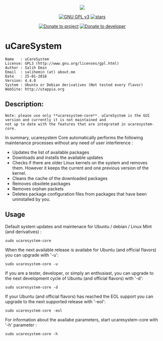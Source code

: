 <p align="center"><img src="https://raw.githubusercontent.com/Utappia/uCareSystem/master/modules/ucaresystem-image-banner.png"></p>

<p align="center">
    <a href="https://www.gnu.org/licenses/gpl-3.0.en.html" target="_blank"><img src="https://img.shields.io/badge/license-GPLv3-blue.svg" alt="GNU GPL v3"></a>
    <a href="https://github.com/Utappia/uCareSystem/stargazers" target="_blank"><img src="https://img.shields.io/github/stars/utappia/ucaresystem.svg" alt="stars"></a>

<p align="center">
    <a href="https://www.paypal.com/cgi-bin/webscr?cmd=_s-xclick&hosted_button_id=SATQ6Y9S3UCSG" target="_blank"><img src="https://img.shields.io/badge/Donate-PayPal-yellow.svg" alt="Donate to project"></a> <a href="https://www.paypal.me/cerebrux" target="_blank"><img src="https://img.shields.io/badge/Donate-PayPal.me-blue.svg" alt="Donate to developer"></a></p>
 
 

# uCareSystem

	Name   : uCareSystem
	License: GPL3 (http://www.gnu.org/licenses/gpl.html)
	Author : Salih Emin
	Email  : salihemin (at) about.me
	Date   : 25-01-2018
	Version: 4.4.0
	System : Ubuntu or Debian derivatives (Not tested every flavor)
	WebSite: http://utappia.org

## Description:

	Note: please use only **ucaresystem-core**. uCareSystem is the GUI version and currently it is not maintained and
	not up to date with the features that are integrated in ucaresystem-core.

In summary, ucaresystem Core automatically performs the following maintenance processes without any need of user interference :

- Updates the list of available packages
- Downloads and installs the available updates
- Checks if there are older Linux kernels on the system and removes them. However it keeps the current and one previous version of the kernel.
- Cleans the cache of the downloaded packages
- Removes obsolete packages
- Removes orphan packets
- Deletes package configuration files from packages that have been uninstalled by you.
                                          
## Usage

Default system updates and maintenace for Ubuntu / debian / Linux Mint (and derivatives) :

	sudo ucaresystem-core

When the next available release is availabe for Ubuntu (and official flavors) you can upgrade with '-u':
	
	sudo ucaresystem-core -u

If you are a tester, developer, or simply an enthusiast, you can upgrade to the next development cycle of Ubuntu (and official flavors) with '-d':

	sudo ucaresystem-core -d

If your Ubuntu (and official flavors) has reached the EOL support you can upgrade to the next supported release with '-eol':
	
	sudo ucaresystem-core -eol

For information about the availabe parameters, start ucaresystem-core with '-h' parameter :

	sudo ucaresystem-core -h

